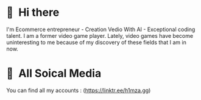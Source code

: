 # 👋 &nbsp;Hi there

I'm Ecommerce entrepreneur - Creation Vedio With AI - Exceptional coding talent. I am a former video game player. Lately, video games have become uninteresting to me because of my discovery of these fields that I am in now.

# 👋 &nbsp;All Soical Media

You can find all my accounts : (https://linktr.ee/h1mza.gg)
